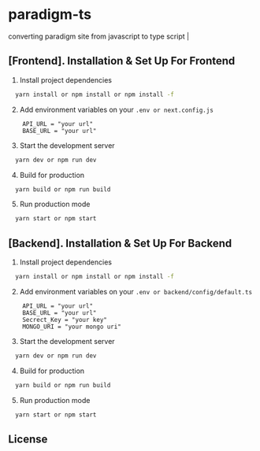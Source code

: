 # paradigm-ts

converting paradigm site from javascript to type script
|

## [Frontend]. Installation & Set Up For Frontend

1. Install project dependencies

```bash
  yarn install or npm install or npm install -f
```

2. Add environment variables on your `.env or next.config.js`

```
    API_URL = "your url"
    BASE_URL = "your url"
```

3. Start the development server

```bash
  yarn dev or npm run dev
```

4. Build for production

```bash
  yarn build or npm run build
```

5. Run production mode

```bash
  yarn start or npm start
```

## [Backend]. Installation & Set Up For Backend

1. Install project dependencies

```bash
  yarn install or npm install or npm install -f
```

2. Add environment variables on your `.env or backend/config/default.ts`

```
    API_URL = "your url"
    BASE_URL = "your url"
    Secrect_Key = "your key"
    MONGO_URI = "your mongo uri"
```

3. Start the development server

```bash
  yarn dev or npm run dev
```

4. Build for production

```bash
  yarn build or npm run build
```

5. Run production mode

```bash
  yarn start or npm start
```

## License

<!-- MIT © [Roldan Montilla Jr](https://github.com/roldanjr) -->
